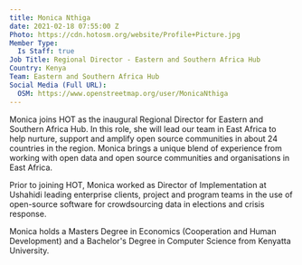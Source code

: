 ```yaml
---
title: Monica Nthiga
date: 2021-02-18 07:55:00 Z
Photo: https://cdn.hotosm.org/website/Profile+Picture.jpg
Member Type:
  Is Staff: true
Job Title: Regional Director - Eastern and Southern Africa Hub
Country: Kenya
Team: Eastern and Southern Africa Hub
Social Media (Full URL):
  OSM: https://www.openstreetmap.org/user/MonicaNthiga
---
```


Monica joins HOT as the inaugural Regional Director for Eastern and Southern Africa Hub. In this role, she will lead our team in East Africa to help nurture, support and amplify open source communities in about 24 countries in the region. Monica brings a unique blend of experience from working with open data and open source communities and organisations in East Africa. 

Prior to joining HOT, Monica worked as Director of Implementation at Ushahidi leading enterprise clients, project and program teams in the use of open-source software for crowdsourcing data in elections and crisis response. 

Monica holds a Masters Degree in Economics (Cooperation and Human Development) and a Bachelor's Degree in Computer Science from Kenyatta University. 
